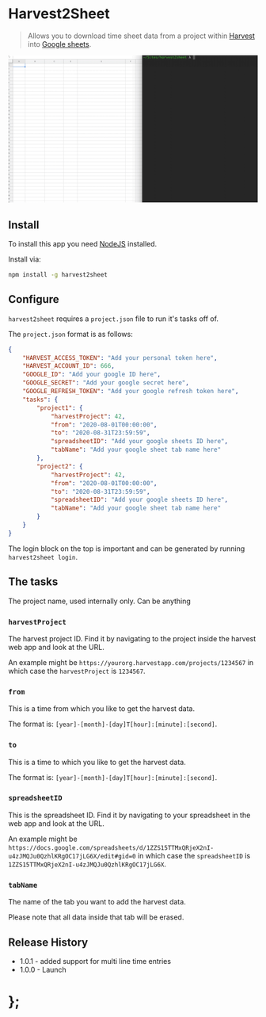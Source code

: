# Harvest2Sheet

> Allows you to download time sheet data from a project within [Harvest](https://www.getharvest.com/) into [Google sheets](https://docs.google.com/spreadsheets).

<p align="center"><img src="https://raw.githubusercontent.com/dominikwilkowski/harvest2sheet/released/assets/harvest2sheet.gif" alt="Running harvest2sheet can batch several tasks together"></p>

## Install

To install this app you need [NodeJS](https://nodejs.org/en/) installed.

Install via:

```sh
npm install -g harvest2sheet
```

## Configure

`harvest2sheet` requires a `project.json` file to run it's tasks off of.

The `project.json` format is as follows:

```json
{
	"HARVEST_ACCESS_TOKEN": "Add your personal token here",
	"HARVEST_ACCOUNT_ID": 666,
	"GOOGLE_ID": "Add your google ID here",
	"GOOGLE_SECRET": "Add your google secret here",
	"GOOGLE_REFRESH_TOKEN": "Add your google refresh token here",
	"tasks": {
		"project1": {
			"harvestProject": 42,
			"from": "2020-08-01T00:00:00",
			"to": "2020-08-31T23:59:59",
			"spreadsheetID": "Add your google sheets ID here",
			"tabName": "Add your google sheet tab name here"
		},
		"project2": {
			"harvestProject": 42,
			"from": "2020-08-01T00:00:00",
			"to": "2020-08-31T23:59:59",
			"spreadsheetID": "Add your google sheets ID here",
			"tabName": "Add your google sheet tab name here"
		}
	}
}
```

The login block on the top is important and can be generated by running `harvest2sheet login`.

## The tasks

The project name, used internally only. Can be anything

### `harvestProject`

The harvest project ID. Find it by navigating to the project inside the harvest web app and look at the URL.

An example might be `https://yourorg.harvestapp.com/projects/1234567` in which case the `harvestProject` is `1234567`.

### `from`

This is a time from which you like to get the harvest data.

The format is: `[year]-[month]-[day]T[hour]:[minute]:[second]`.

### `to`

This is a time to which you like to get the harvest data.

The format is: `[year]-[month]-[day]T[hour]:[minute]:[second]`.

### `spreadsheetID`

This is the spreadsheet ID. Find it by navigating to your spreadsheet in the web app and look at the URL.

An example might be `https://docs.google.com/spreadsheets/d/1ZZS15TTMxQRjeX2nI-u4zJMQJu0QzhlKRgOC17jLG6X/edit#gid=0`
in which case the `spreadsheetID` is `1ZZS15TTMxQRjeX2nI-u4zJMQJu0QzhlKRgOC17jLG6X`.

### `tabName`

The name of the tab you want to add the harvest data.

Please note that all data inside that tab will be erased.

## Release History

- 1.0.1 - added support for multi line time entries
- 1.0.0 - Launch

# };
